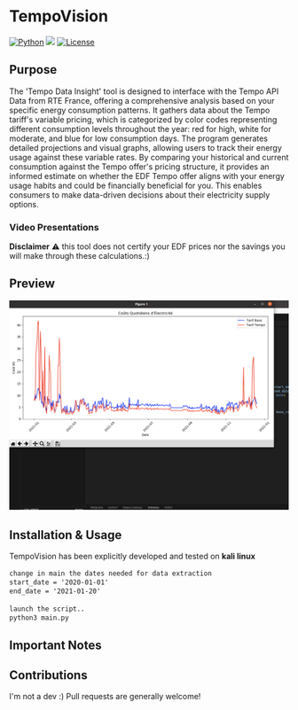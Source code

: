 # TempoVision
[![Python](https://img.shields.io/badge/Python-%E2%89%A5%203.6-yellow.svg)](https://www.python.org/) 
<img src="https://img.shields.io/badge/Developed%20on-kali%20linux-blueviolet">
[![License](https://img.shields.io/badge/License-CC%20Attr--NonCommercial%204.0-red)](https://github.com/t3l3machus/Villain/blob/main/LICENSE.md)

## Purpose

The 'Tempo Data Insight' tool is designed to interface with the Tempo API Data from RTE France, offering a comprehensive analysis based on your specific energy consumption patterns. It gathers data about the Tempo tariff's variable pricing, which is categorized by color codes representing different consumption levels throughout the year: red for high, white for moderate, and blue for low consumption days. The program generates detailed projections and visual graphs, allowing users to track their energy usage against these variable rates. By comparing your historical and current consumption against the Tempo offer's pricing structure, it provides an informed estimate on whether the EDF Tempo offer aligns with your energy usage habits and could be financially beneficial for you. This enables consumers to make data-driven decisions about their electricity supply options.


### Video Presentations

**Disclaimer**
:warning: this tool does not certify your EDF prices nor the savings you will make through these calculations.:)

## Preview
![graph.png](graph.png)

## Installation & Usage


TempoVision has been explicitly developed and tested on **kali linux**  
```
change in main the dates needed for data extraction
start_date = '2020-01-01'
end_date = '2021-01-20'

launch the script..
python3 main.py

```



## Important Notes



## Contributions
I'm not a dev :) Pull requests are generally welcome!
